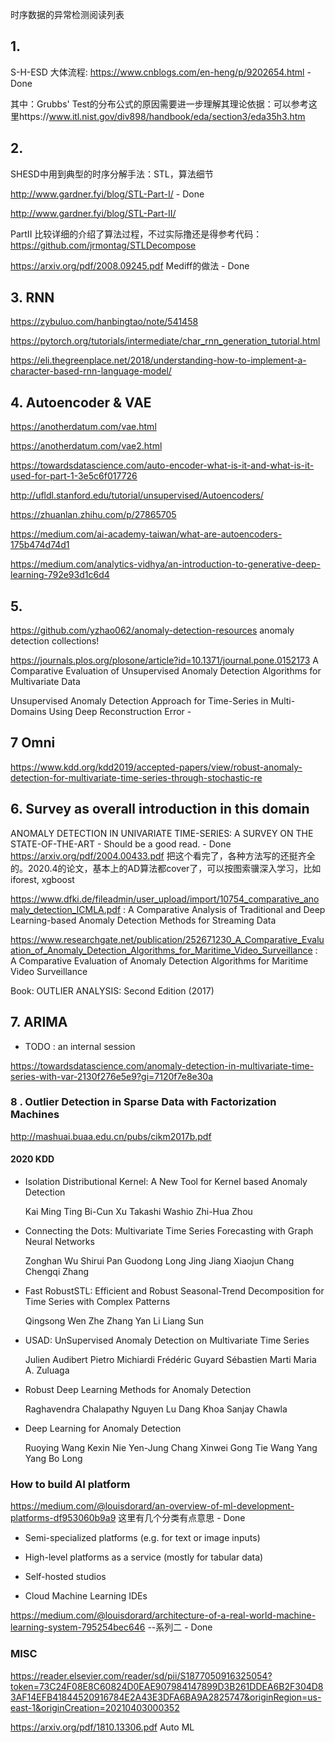 时序数据的异常检测阅读列表

## 1. 
 S-H-ESD 大体流程: https://www.cnblogs.com/en-heng/p/9202654.html - Done
 
 其中：Grubbs' Test的分布公式的原因需要进一步理解其理论依据：可以参考这里https://www.itl.nist.gov/div898/handbook/eda/section3/eda35h3.htm
 
## 2.

 SHESD中用到典型的时序分解手法：STL，算法细节
 
 http://www.gardner.fyi/blog/STL-Part-I/ - Done
 
 http://www.gardner.fyi/blog/STL-Part-II/ 
 
 PartII 比较详细的介绍了算法过程，不过实际撸还是得参考代码： https://github.com/jrmontag/STLDecompose

 https://arxiv.org/pdf/2008.09245.pdf  Mediff的做法 - Done

## 3. RNN
 
 https://zybuluo.com/hanbingtao/note/541458
 
 https://pytorch.org/tutorials/intermediate/char_rnn_generation_tutorial.html
 
 https://eli.thegreenplace.net/2018/understanding-how-to-implement-a-character-based-rnn-language-model/
 

 
## 4. Autoencoder & VAE

https://anotherdatum.com/vae.html

https://anotherdatum.com/vae2.html


https://towardsdatascience.com/auto-encoder-what-is-it-and-what-is-it-used-for-part-1-3e5c6f017726

http://ufldl.stanford.edu/tutorial/unsupervised/Autoencoders/

https://zhuanlan.zhihu.com/p/27865705

https://medium.com/ai-academy-taiwan/what-are-autoencoders-175b474d74d1

https://medium.com/analytics-vidhya/an-introduction-to-generative-deep-learning-792e93d1c6d4

## 5. 
https://github.com/yzhao062/anomaly-detection-resources anomaly detection collections!

https://journals.plos.org/plosone/article?id=10.1371/journal.pone.0152173 A Comparative Evaluation of Unsupervised Anomaly Detection Algorithms for Multivariate Data


Unsupervised Anomaly Detection Approach for
Time-Series in Multi-Domains Using Deep
Reconstruction Error - 

## 7 Omni

https://www.kdd.org/kdd2019/accepted-papers/view/robust-anomaly-detection-for-multivariate-time-series-through-stochastic-re


## 6. Survey as overall introduction in this domain

ANOMALY DETECTION IN UNIVARIATE TIME-SERIES: A SURVEY ON THE STATE-OF-THE-ART - Should be a good read. - Done https://arxiv.org/pdf/2004.00433.pdf 把这个看完了，各种方法写的还挺齐全的。2020.4的论文，基本上的AD算法都cover了，可以按图索骥深入学习，比如iforest, xgboost

https://www.dfki.de/fileadmin/user_upload/import/10754_comparative_anomaly_detection_ICMLA.pdf : A Comparative Analysis of Traditional and Deep
Learning-based Anomaly Detection Methods for
Streaming Data

https://www.researchgate.net/publication/252671230_A_Comparative_Evaluation_of_Anomaly_Detection_Algorithms_for_Maritime_Video_Surveillance : A Comparative Evaluation of Anomaly Detection Algorithms for Maritime Video Surveillance

Book: OUTLIER ANALYSIS: Second Edition (2017)


## 7. ARIMA 
- TODO : an internal session

https://towardsdatascience.com/anomaly-detection-in-multivariate-time-series-with-var-2130f276e5e9?gi=7120f7e8e30a

### 8 . Outlier Detection in Sparse Data with Factorization Machines

http://mashuai.buaa.edu.cn/pubs/cikm2017b.pdf 

#### 2020 KDD


- Isolation Distributional Kernel: A New Tool for Kernel based Anomaly Detection

    Kai Ming Ting Bi-Cun Xu Takashi Washio Zhi-Hua Zhou 


- Connecting the Dots: Multivariate Time Series Forecasting with Graph Neural Networks

    Zonghan Wu Shirui Pan Guodong Long Jing Jiang Xiaojun Chang Chengqi Zhang 

- Fast RobustSTL: Efficient and Robust Seasonal-Trend Decomposition for Time Series with Complex Patterns

    Qingsong Wen Zhe Zhang Yan Li Liang Sun 

- USAD: UnSupervised Anomaly Detection on Multivariate Time Series

    Julien Audibert Pietro Michiardi Frédéric Guyard Sébastien Marti Maria A. Zuluaga 

- Robust Deep Learning Methods for Anomaly Detection

    Raghavendra Chalapathy Nguyen Lu Dang Khoa Sanjay Chawla 

- Deep Learning for Anomaly Detection

    Ruoying Wang Kexin Nie Yen-Jung Chang Xinwei Gong Tie Wang Yang Yang Bo Long 
 
 
### How to build AI platform

https://medium.com/@louisdorard/an-overview-of-ml-development-platforms-df953060b9a9 这里有几个分类有点意思 - Done

- Semi-specialized platforms (e.g. for text or image inputs)

- High-level platforms as a service (mostly for tabular data)

- Self-hosted studios

- Cloud Machine Learning IDEs

https://medium.com/@louisdorard/architecture-of-a-real-world-machine-learning-system-795254bec646 --系列二 - Done



### MISC

https://reader.elsevier.com/reader/sd/pii/S1877050916325054?token=73C24F08E8C60824D0EAE907984147899D3B261DDEA6B2F304D83AF14EFB41844520916784E2A43E3DFA6BA9A2825747&originRegion=us-east-1&originCreation=20210403000352

https://arxiv.org/pdf/1810.13306.pdf Auto ML
